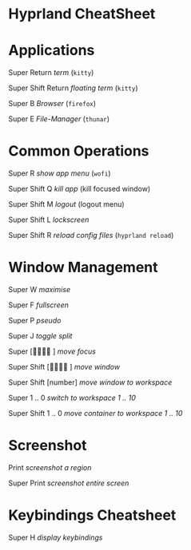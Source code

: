 # Hyprland CheatSheet #

# Applications

  Super Return *term* (`kitty`)
  
  Super Shift Return *floating term* (`kitty`)
  
  Super B *Browser* (`firefox`)
  
  Super E *File-Manager* (`thunar`)

# Common Operations

  Super R *show app menu* (`wofi`)
  
  Super Shift Q *kill app* (kill focused window)
  
  Super Shift M *logout* (logout menu)
  
  Super Shift L *lockscreen*
  
  Super Shift R *reload config files* (`hyprland reload`)

# Window Management

  Super W *maximise*
  
  Super F *fullscreen*
  
  Super P *pseudo*
  
  Super J *toggle split*
  
  Super [ ] *move focus*
  
  Super Shift [ ] *move window*
  
  Super Shift [number] *move window to workspace*
  
  Super 1 .. 0 *switch to workspace 1 .. 10*
  
  Super Shift 1 .. 0 *move container to workspace 1 .. 10*

# Screenshot

  Print *screenshot a region*
  
  Super Print *screenshot entire screen*

# Keybindings Cheatsheet

  Super H *display keybindings*
